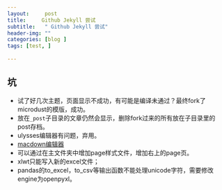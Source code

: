 ```yaml
---
layout:     post
title:     Github Jekyll 尝试
subtitle:   " Github Jekyll 尝试"
header-img: ""
categories: [blog ]
tags: [test, ]
 
---
```


## 坑
- 试了好几次主题，页面显示不成功，有可能是编译未通过？最终fork了microdust的模版，成功。
- 放在`_post`子目录的文章仍然会显示，删除fork过来的所有放在子目录里的post存档。
- ulysses编辑器有问题，弃用。
- [macdown编辑器][1]
- 可以通过在主文件夹中增加page样式文件，增加右上的page页。
- xlwt只能写入新的excel文件；
- pandas的to_excel，to_csv等输出函数不能处理unicode字符，需要修改engine为openpyxl。

[1]:	https://uranusjr.com/work/